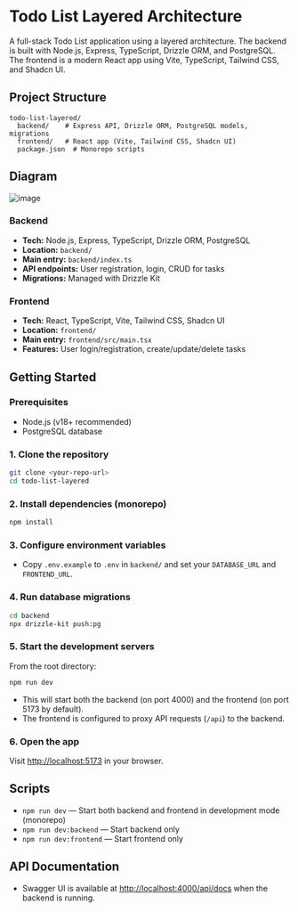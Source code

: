 # Todo List Layered Architecture

A full-stack Todo List application using a layered architecture. The backend is built with Node.js, Express, TypeScript, Drizzle ORM, and PostgreSQL. The frontend is a modern React app using Vite, TypeScript, Tailwind CSS, and Shadcn UI.

## Project Structure

```
todo-list-layered/
  backend/    # Express API, Drizzle ORM, PostgreSQL models, migrations
  frontend/   # React app (Vite, Tailwind CSS, Shadcn UI)
  package.json  # Monorepo scripts
```

## Diagram

![image](https://github.com/user-attachments/assets/2a20b886-c4ee-4c0c-b3e4-65db382b0e65)

### Backend

- **Tech:** Node.js, Express, TypeScript, Drizzle ORM, PostgreSQL
- **Location:** `backend/`
- **Main entry:** `backend/index.ts`
- **API endpoints:** User registration, login, CRUD for tasks
- **Migrations:** Managed with Drizzle Kit

### Frontend

- **Tech:** React, TypeScript, Vite, Tailwind CSS, Shadcn UI
- **Location:** `frontend/`
- **Main entry:** `frontend/src/main.tsx`
- **Features:** User login/registration, create/update/delete tasks

## Getting Started

### Prerequisites

- Node.js (v18+ recommended)
- PostgreSQL database

### 1. Clone the repository

```bash
git clone <your-repo-url>
cd todo-list-layered
```

### 2. Install dependencies (monorepo)

```bash
npm install
```

### 3. Configure environment variables

- Copy `.env.example` to `.env` in `backend/` and set your `DATABASE_URL` and `FRONTEND_URL`.

### 4. Run database migrations

```bash
cd backend
npx drizzle-kit push:pg
```

### 5. Start the development servers

From the root directory:

```bash
npm run dev
```

- This will start both the backend (on port 4000) and the frontend (on port 5173 by default).
- The frontend is configured to proxy API requests (`/api`) to the backend.

### 6. Open the app

Visit [http://localhost:5173](http://localhost:5173) in your browser.

## Scripts

- `npm run dev` — Start both backend and frontend in development mode (monorepo)
- `npm run dev:backend` — Start backend only
- `npm run dev:frontend` — Start frontend only

## API Documentation

- Swagger UI is available at [http://localhost:4000/api/docs](http://localhost:4000/api/docs) when the backend is running.
